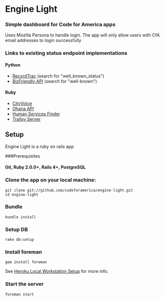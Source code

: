 Engine Light
============

### Simple dashboard for Code for America apps ###

Uses Mozilla Persona to handle login. The app will only allow users with CfA email addresses to login successfully

### Links to existing status endpoint implementations

#### Python
- [RecordTrac](https://github.com/codeforamerica/public-records/blob/master/public_records_portal/template_renderers.py) (search for "well_known_status")
- [BizFriendly API](https://github.com/codeforamerica/bizfriendly-api/blob/master/bizfriendly/routes.py) (search for "well-known")

#### Ruby
- [CityVoice](https://github.com/codeforamerica/cityvoice/blob/master/app/controllers/status_controller.rb)
- [Ohana API](https://github.com/codeforamerica/ohana-api/blob/master/app/controllers/status_controller.rb)
- [Human Services Finder](https://github.com/codeforamerica/human_services_finder/blob/master/app/controllers/status_controller.rb)
- [Trailsy Server](https://github.com/codeforamerica/trailsyserver/blob/master/app/controllers/status_controller.rb)

## Setup

Engine Light is a ruby on rails app

###Prerequisites

#### Git, Ruby 2.0.0+, Rails 4+, PostgreSQL

### Clone the app on your local machine:

    git clone git://github.com/codeforamerica/engine-light.git
    cd engine-light

### Bundle

    bundle install

### Setup DB

    rake db:setup

### Install foreman

    gem install foreman

See [Heroku Local Workstation Setup](https://devcenter.heroku.com/articles/getting-started-with-rails4#local-workstation-setup) for more info.

### Start the server

    foreman start